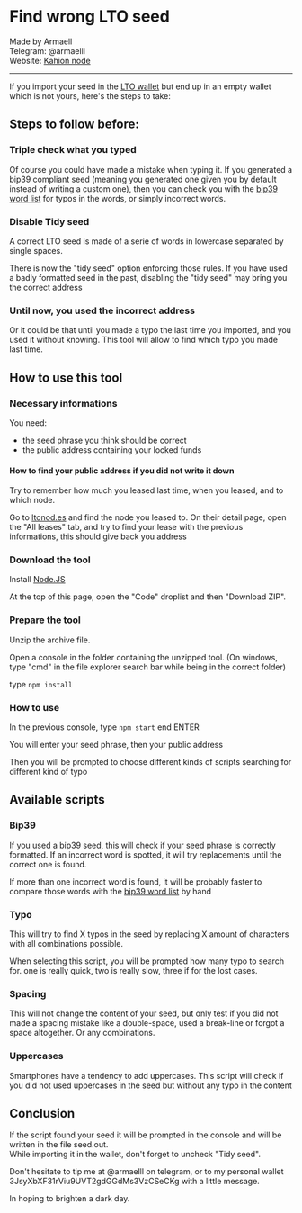 # Find wrong LTO seed

Made by Armaell\
Telegram: @armaelll\
Website: [Kahion node](https://node.kahion.com/lto)

-----

If you import your seed in the [LTO wallet](https://wallet.lto.network) but end up in an empty wallet which is not yours, here's the steps to take:

## Steps to follow before:

### Triple check what you typed

Of course you could have made a mistake when typing it. If you generated a bip39 compliant seed (meaning you generated one given you by default instead of writing a custom one), then you can check you with the [bip39 word list](bip39.txt) for typos in the words, or simply incorrect words.

### Disable Tidy seed

A correct LTO seed is made of a serie of words in lowercase separated by single spaces.

There is now the "tidy seed" option enforcing those rules. If you have used a badly formatted seed in the past, disabling the "tidy seed" may bring you the correct address

### Until now, you used the incorrect address

Or it could be that until you made a typo the last time you imported, and you used it without knowing. This tool will allow to find which typo you made last time.

## How to use this tool

### Necessary informations

You need:
- the seed phrase you think should be correct
- the public address containing your locked funds

#### How to find your public address if you did not write it down

Try to remember how much you leased last time, when you leased, and to which node.

Go to [ltonod.es](https://www.ltonod.es/) and find the node you leased to. On their detail page, open the "All leases" tab, and try to find your lease with the previous informations, this should give back you address

### Download the tool

Install [Node.JS](https://nodejs.org/en/)

At the top of this page, open the "Code" droplist and then "Download ZIP".

### Prepare the tool

Unzip the archive file.

Open a console in the folder containing the unzipped tool. (On windows, type "cmd" in the file explorer search bar while being in the correct folder)

type `npm install`

### How to use

In the previous console, type `npm start` end ENTER

You will enter your seed phrase, then your public address

Then you will be prompted to choose different kinds of scripts searching for different kind of typo

## Available scripts

### Bip39
If you used a bip39 seed, this will check if your seed phrase is correctly formatted. If an incorrect word is spotted, it will try replacements until the correct one is found.

If more than one incorrect word is found, it will be probably faster to compare those words with the [bip39 word list](bip39.txt) by hand

### Typo
This will try to find X typos in the seed by replacing X amount of characters with all combinations possible.

When selecting this script, you will be prompted how many typo to search for. one is really quick, two is really slow, three if for the lost cases.

### Spacing
This will not change the content of your seed, but only test if you did not made a spacing mistake like a double-space, used a break-line or forgot a space altogether. Or any combinations.

### Uppercases

Smartphones have a tendency to add uppercases. This script will check if you did not used uppercases in the seed but without any typo in the content


## Conclusion

If the script found your seed it will be prompted in the console and will be written in the file seed.out.\
While importing it in the wallet, don't forget to uncheck "Tidy seed".

Don't hesitate to tip me at @armaelll on telegram, or to my personal wallet 3JsyXbXF31rViu9UVT2gdGGdMs3VzCSeCKg with a little message.

In hoping to brighten a dark day.
